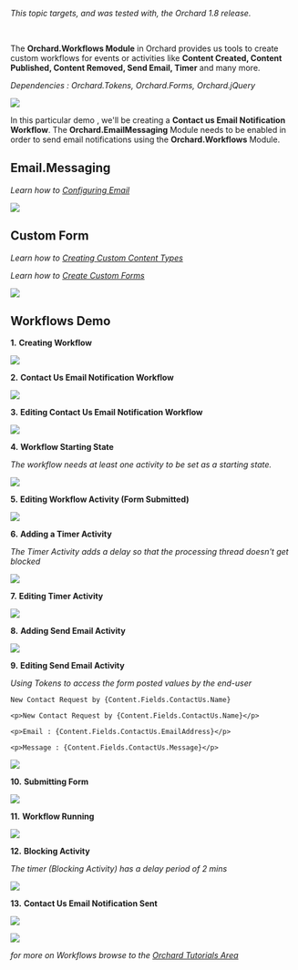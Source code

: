 *This topic targets, and was tested with, the Orchard 1.8 release.*

<br/>

The **Orchard.Workflows Module** in Orchard provides us tools to create custom workflows for events or activities like **Content Created, Content Published, Content Removed, Send Email, Timer** and many more.  

*Dependencies : Orchard.Tokens, Orchard.Forms, Orchard.jQuery*

![](../Upload/workflows/workflowsmodule.PNG)

In this particular demo , we'll be creating a **Contact us Email Notification Workflow**. The **Orchard.EmailMessaging** Module needs to be enabled in order to send email notifications using the **Orchard.Workflows** Module.

## Email.Messaging

*Learn how to [Configuring Email](/Documentation/Configuring-Email)*

![](../Upload/workflows/emailmodule.PNG)

## Custom Form

*Learn how to [Creating Custom Content Types](/Documentation/Creating-custom-content-types)*

*Learn how to [Create Custom Forms](/Documentation/Creating-Custom-Forms "Use Custom Form to create subscribe and contact us pages in Orchard")*

![](../Upload/workflows/contactform.PNG)

## Workflows Demo

**1.** **Creating Workflow**

![](../Upload/workflows/createnewworkflow.PNG)

**2.** **Contact Us Email Notification Workflow**

![](../Upload/workflows/contactnotification.PNG)

**3.** **Editing Contact Us Email Notification Workflow**

![](../Upload/workflows/workflowcreated.PNG)

**4.** **Workflow Starting State**

*The workflow needs at least one activity to be set as a starting state.*

![](../Upload/workflows/workflowstartingstate.PNG)

**5.** **Editing Workflow Activity (Form Submitted)**

![](../Upload/workflows/editingworkflowactivity.PNG)

**6.** **Adding a Timer Activity**

*The Timer Activity adds a delay so that the processing thread doesn't get blocked*

![](../Upload/workflows/addingtimer.PNG)

**7.** **Editing Timer Activity**

![](../Upload/workflows/editingtimer.PNG)

**8.** **Adding Send Email Activity**

![](../Upload/workflows/addingsendemail.PNG)

**9.** **Editing Send Email Activity**

*Using Tokens to access the form posted values by the end-user*

	New Contact Request by {Content.Fields.ContactUs.Name}

	<p>New Contact Request by {Content.Fields.ContactUs.Name}</p>

	<p>Email : {Content.Fields.ContactUs.EmailAddress}</p>

	<p>Message : {Content.Fields.ContactUs.Message}</p>

![](../Upload/workflows/editingsendemail.PNG)

**10.** **Submitting Form**

![](../Upload/workflows/submittingform.PNG)

**11.** **Workflow Running**

![](../Upload/workflows/workflowrunning.PNG)

**12.** **Blocking Activity**

*The timer (Blocking Activity) has a delay period of 2 mins*

![](../Upload/workflows/blockingactivity.PNG)

**13.** **Contact Us Email Notification Sent**

![](../Upload/workflows/emailsent.PNG)

![](../Upload/workflows/emailsent1.PNG)

*for more on Workflows browse to the [Orchard Tutorials Area](/Documentation/Orchard-TV)*
